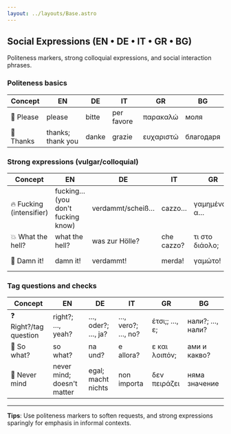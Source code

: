 ```yaml
---
layout: ../layouts/Base.astro
---
```

## Social Expressions (EN • DE • IT • GR • BG)

Politeness markers, strong colloquial expressions, and social interaction phrases.

### Politeness basics
| Concept | EN | DE | IT | GR | BG |
|---|---|---|---|---|---|
| 🙇 Please | please | bitte | per favore | παρακαλώ | моля |
| 🙏 Thanks | thanks; thank you | danke | grazie | ευχαριστώ | благодаря |

### Strong expressions (vulgar/colloquial)
| Concept | EN | DE | IT | GR | BG |
|---|---|---|---|---|---|
| 🔥 Fucking (intensifier) | fucking… (you don't fucking know) | verdammt/scheiß… | cazzo… | γαμημένος/α… | чертов/а… |
| 💥 What the hell? | what the hell? | was zur Hölle? | che cazzo? | τι στο διάολο; | какво по дяволите? |
| 😤 Damn it! | damn it! | verdammt! | merda! | γαμώτο! | по дяволите! |

### Tag questions and checks
| Concept | EN | DE | IT | GR | BG |
|---|---|---|---|---|---|
| ❓ Right?/tag question | right?; …, yeah? | …, oder?; …, ja? | …, vero?; …, no? | έτσι;; …, ε; | нали?; …, нали? |
| 😤 So what? | so what? | na und? | e allora? | ε και λοιπόν; | ами и какво? |
| 🤷 Never mind | never mind; doesn't matter | egal; macht nichts | non importa | δεν πειράζει | няма значение |

---
**Tips**: Use politeness markers to soften requests, and strong expressions sparingly for emphasis in informal contexts.
